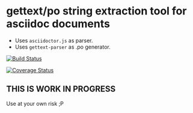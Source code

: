 # gettext/po string extraction tool for asciidoc documents

- Uses `asciidoctor.js` as parser.
- Uses `gettext-parser` as .po generator.

[![Build Status](https://travis-ci.org/martijnthe/asciidoctor-gettext.svg?branch=master)](https://travis-ci.org/martijnthe/asciidoctor-gettext)

[![Coverage Status](https://coveralls.io/repos/github/martijnthe/asciidoctor-gettext/badge.svg?branch=master)](https://coveralls.io/github/martijnthe/asciidoctor-gettext?branch=master)

## THIS IS WORK IN PROGRESS

Use at your own risk ;P
